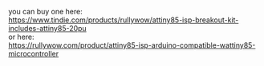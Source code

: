 you can buy one here:  
https://www.tindie.com/products/rullywow/attiny85-isp-breakout-kit-includes-attiny85-20pu  
or here:  
https://rullywow.com/product/attiny85-isp-arduino-compatible-wattiny85-microcontroller  
